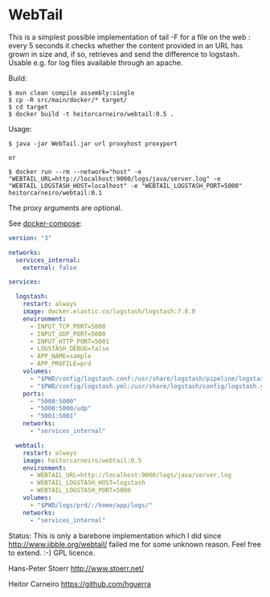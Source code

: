 WebTail
=======

This is a simplest possible implementation of tail -F for a file on the web : 
every 5 seconds it checks whether the content provided in an URL has grown in size
and, if so, retrieves and send the difference to logstash. Usable e.g. for log files available
through an apache.

Build:
```shell script
$ mvn clean compile assembly:single
$ cp -R src/main/docker/* target/
$ cd target
$ docker build -t heitorcarneiro/webtail:0.5 .
```

Usage:
```shell script
$ java -jar WebTail.jar url proxyhost proxyport

or

$ docker run --rm --network="host" -e "WEBTAIL_URL=http://localhost:9000/logs/java/server.log" -e "WEBTAIL_LOGSTASH_HOST=localhost" -e "WEBTAIL_LOGSTASH_PORT=5000" heitorcarneiro/webtail:0.1
```

The proxy arguments are optional.


See [docker-compose](https://github.com/hguerra/WebTail/tree/master/src/main/docker):
```yaml
version: "3"

networks:
  services_internal:
    external: false

services:

  logstash:
    restart: always
    image: docker.elastic.co/logstash/logstash:7.8.0
    environment:
      - INPUT_TCP_PORT=5000
      - INPUT_UDP_PORT=5000
      - INPUT_HTTP_PORT=5001
      - LOGSTASH_DEBUG=false
      - APP_NAME=sample
      - APP_PROFILE=prd
    volumes:
      - "$PWD/config/logstash.conf:/usr/share/logstash/pipeline/logstash.conf:ro"
      - "$PWD/config/logstash.yml:/usr/share/logstash/config/logstash.yml:ro"
    ports:
      - "5000:5000"
      - "5000:5000/udp"
      - "5001:5001"
    networks:
      - "services_internal"

  webtail:
    restart: always
    image: heitorcarneiro/webtail:0.5
    environment:
      - WEBTAIL_URL=http://localhost:9000/logs/java/server.log
      - WEBTAIL_LOGSTASH_HOST=logstash
      - WEBTAIL_LOGSTASH_PORT=5000
    volumes:
      - "$PWD/logs/prd/:/home/app/logs/"
    networks:
      - "services_internal"
```

Status:
This is only a barebone implementation which I did since
http://www.jibble.org/webtail/ failed me for some unknown reason.
Feel free to extend. :-)
GPL licence.

Hans-Peter Stoerr
http://www.stoerr.net/

Heitor Carneiro
https://github.com/hguerra

